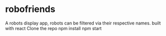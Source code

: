 # robofriends
A robots display app, robots can be filtered via their respective names. built with react
Clone the repo
npm install
npm start
